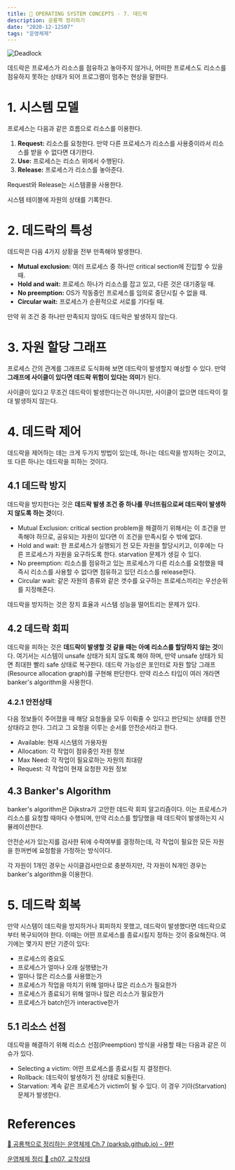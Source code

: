 ```yaml
---
title: 🦕 OPERATING SYSTEM CONCEPTS - 7. 데드락
description: 공룡책 정리하기
date: "2020-12-12S07"
tags: "운영체제"
---
```


![Deadlock](deadlocktoon.jpg)

데드락은 프로세스가 리소스를 점유하고 놓아주지 않거나, 어떠한 프로세스도 리소스를 점유하지 못하는 상태가 되어 프로그램이 멈추는 현상을 말한다.

# 1. 시스템 모델

프로세스는 다음과 같은 흐름으로 리소스를 이용한다.

1. **Request:** 리소스를 요청한다. 만약 다른 프로세스가 리소스를 사용중이라서 리소스를 받을 수 없다면 대기한다.
2. **Use:** 프로세스는 리소스 위에서 수행된다.
3. **Release:** 프로세스가 리소스를 놓아준다.

Request와 Release는 시스템콜을 사용한다.

시스템 테이블에 자원의 상태를 기록한다.

# 2. 데드락의 특성

데드락은 다음 4가지 상황을 전부 만족해야 발생한다.

- **Mutual exclusion:** 여러 프로세스 중 하나만 critical section에 진입할 수 있을 때.
- **Hold and wait:** 프로세스 하나가 리소스를 잡고 있고, 다른 것은 대기중일 때.
- **No preemption:** OS가 작동중인 프로세스를 임의로 중단시킬 수 없을 때.
- **Circular wait:** 프로세스가 순환적으로 서로를 기다릴 때.

만약 위 조건 중 하나만 만족되지 않아도 데드락은 발생하지 않는다.

# 3. 자원 할당 그래프

프로세스 간의 관계를 그래프로 도식화해 보면 데드락이 발생할지 예상할 수 있다. 만약 **그래프에 사이클이 있다면 데드락 위험이 있다는 의미**가 된다.

사이클이 있다고 무조건 데드락이 발생한다는건 아니지만, 사이클이 없으면 데드락이 절대 발생하지 않는다.

# 4. 데드락 제어

데드락을 제어하는 데는 크게 두가지 방법이 있는데, 하나는 데드락을 방지하는 것이고, 또 다른 하나는 데드락을 피하는 것이다.

## 4.1 데드락 방지

데드락을 방지한다는 것은 **데드락 발생 조건 중 하나를 무너뜨림으로써 데드락이 발생하지 않도록 하는 것**이다.

- Mutual Exclusion: critical section problem을 해결하기 위해서는 이 조건을 만족해야 하므로, 공유되는 자원이 있다면 이 조건을 만족시킬 수 밖에 없다.
- Hold and wait: 한 프로세스가 실행되기 전 모든 자원을 할당시키고, 이후에는 다른 프로세스가 자원을 요구하도록 한다. starvation 문제가 생길 수 있다.
- No preemption: 리소스를 점유하고 있는 프로세스가 다른 리소스를 요청했을 때 즉시 리소스를 사용할 수 없다면 점유하고 있던 리소스를 release한다.
- Circular wait: 같은 자원의 종류와 같은 갯수를 요구하는 프로세스끼리는 우선순위를 지정해준다.

데드락을 방지하는 것은 장치 효율과 시스템 성능을 떨어트리는 문제가 있다.

## 4.2 데드락 회피

데드락을 피하는 것은 **데드락이 발생할 것 같을 때는 아예 리소스를 할당하지 않는 것**이다. 여기서는 시스템이 unsafe 상태가 되지 않도록 해야 하며, 만약 unsafe 상태가 되면 최대한 빨리 safe 상태로 복구한다. 데드락 가능성은 포인터로 자원 할당 그래프(Resource allocation graph)를 구현해 판단한다. 만약 리소스 타입이 여러 개라면 banker's algorithm을 사용한다.

### 4.2.1 안전상태

다음 정보들이 주어졌을 때 해당 요청들을 모두 이뤄줄 수 있다고 판단되는 상태를 안전상태라고 한다. 그리고 그 요청을 이루는 순서를 안전순서라고 한다.

- Available: 현재 시스템의 가용자원
- Allocation: 각 작업이 점유중인 자원 정보
- Max Need: 각 작업이 필요로하는 자원의 최대량
- Request: 각 작업이 현재 요청한 자원 정보

## 4.3 Banker's Algorithm

banker's algorithm은 Dijkstra가 고안한 데드락 회피 알고리즘이다. 이는 프로세스가 리소스를 요청할 때마다 수행되며, 만약 리소스를 할당했을 때 데드락이 발생하는지 시뮬레이션한다.

안전순서가 있는지를 검사한 뒤에 수락여부를 결정하는데, 각 작업이 필요한 모든 자원을 한꺼번에 요청함을 가정하는 방식이다.

각 자원이 1개인 경우는 사이클검사만으로 충분하지만, 각 자원이 N개인 경우는 banker's algorithm을 이용한다.

# 5. 데드락 회복

만약 시스템이 데드락을 방지하거나 회피하지 못했고, 데드락이 발생했다면 데드락으로부터 복구되어야 한다. 이때는 어떤 프로세스를 종료시킬지 정하는 것이 중요해진다. 여기에는 몇가지 판단 기준이 있다:

- 프로세스의 중요도
- 프로세스가 얼마나 오래 실행됐는가
- 얼마나 많은 리소스를 사용했는가
- 프로세스가 작업을 마치기 위해 얼마나 많은 리소스가 필요한가
- 프로세스가 종료되기 위해 얼마나 많은 리소스가 필요한가
- 프로세스가 batch인가 interactive한가

## 5.1 리소스 선점

데드락을 해결하기 위해 리소스 선점(Preemption) 방식을 사용할 때는 다음과 같은 이슈가 있다.

- Selecting a victim: 어떤 프로세스를 종료시킬 지 결정한다.
- Rollback: 데드락이 발생하기 전 상태로 되돌린다.
- Starvation: 계속 같은 프로세스가 victim이 될 수 있다. 이 경우 기아(Starvation) 문제가 발생한다.

# References

[🦕 공룡책으로 정리하는 운영체제 Ch.7 (parksb.github.io) - 9판](https://parksb.github.io/article/11.html)

[운영체제 정리 🦖 ch07. 교착상태](https://aerocode.net/388?category=798030)
